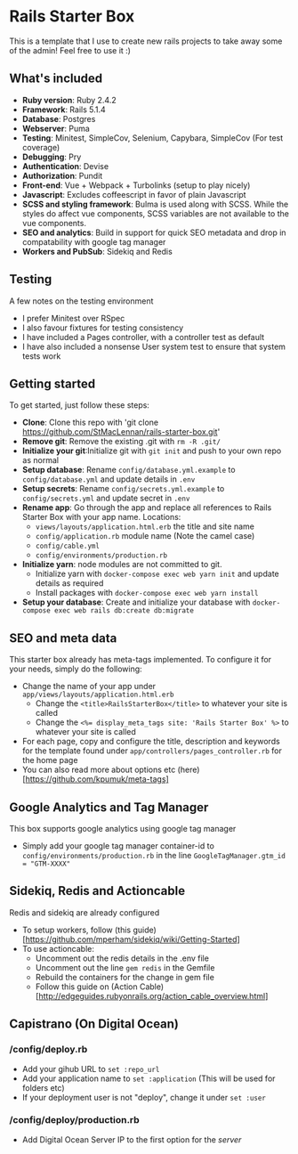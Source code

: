 # Rails Starter Box

This is a template that I use to create new rails projects to take away some of the admin! Feel free to use it :)

## What's included
- **Ruby version**: Ruby 2.4.2
- **Framework**: Rails 5.1.4
- **Database**: Postgres
- **Webserver**: Puma
- **Testing**: Minitest, SimpleCov, Selenium, Capybara, SimpleCov (For test coverage)
- **Debugging**: Pry
- **Authentication**: Devise
- **Authorization**: Pundit
- **Front-end**: Vue + Webpack + Turbolinks (setup to play nicely)
- **Javascript**: Excludes coffeescript in favor of plain Javascript
- **SCSS and styling framework**: Bulma is used along with SCSS. While the styles do affect vue components, SCSS variables are not available to the vue components.
- **SEO and analytics**: Build in support for quick SEO metadata and drop in compatability with google tag manager
- **Workers and PubSub**: Sidekiq and Redis

## Testing
A few notes on the testing environment
- I prefer Minitest over RSpec
- I also favour fixtures for testing consistency
- I have included a Pages controller, with a controller test as default
- I have also included a nonsense User system test to ensure that system tests work

## Getting started
To get started, just follow these steps:
- **Clone**: Clone this repo with 'git clone https://github.com/StMacLennan/rails-starter-box.git'
- **Remove git**: Remove the existing .git with `rm -R .git/`
- **Initialize your git**:Initialize git with `git init` and push to your own repo as normal
- **Setup database**: Rename `config/database.yml.example` to `config/database.yml` and update details in `.env`
- **Setup secrets**: Rename `config/secrets.yml.example` to `config/secrets.yml` and update secret in `.env`
- **Rename app**: Go through the app and replace all references to Rails Starter Box with your app name. Locations:
  - `views/layouts/application.html.erb` the title and site name
  - `config/application.rb` module name (Note the camel case)
  - `config/cable.yml`
  - `config/environments/production.rb`
- **Initialize yarn**: node modules are not committed to git.
  - Initialize yarn with `docker-compose exec web yarn init` and update details as required
  - Install packages with `docker-compose exec web yarn install`
- **Setup your database**: Create and initialize your database with `docker-compose exec web rails db:create db:migrate`

## SEO and meta data
This starter box already has meta-tags implemented. To configure it for your needs, simply do the following:
- Change the name of your app under `app/views/layouts/application.html.erb`
  - Change the `<title>RailsStarterBox</title>` to whatever your site is called
  - Change the `<%= display_meta_tags site: 'Rails Starter Box' %>` to whatever your site is called
- For each page, copy and configure the title, description and keywords for the template found under `app/controllers/pages_controller.rb` for the home page
- You can also read more about options etc (here)[https://github.com/kpumuk/meta-tags]

## Google Analytics and Tag Manager
This box supports google analytics using google tag manager
- Simply add your google tag manager container-id to `config/environments/production.rb` in the line `GoogleTagManager.gtm_id = "GTM-XXXX"`

## Sidekiq, Redis and Actioncable
Redis and sidekiq are already configured
- To setup workers, follow (this guide)[https://github.com/mperham/sidekiq/wiki/Getting-Started]
- To use actioncable:
  - Uncomment out the redis details in the .env file
  - Uncomment out the line `gem redis` in the Gemfile
  - Rebuild the containers for the change in gem file
  - Follow this guide on (Action Cable)[http://edgeguides.rubyonrails.org/action_cable_overview.html]


## Capistrano (On Digital Ocean)
### /config/deploy.rb
- Add your gihub URL to `set :repo_url`
- Add your application name to `set :application` (This will be used for folders etc)
- If your deployment user is not "deploy", change it under `set :user`

### /config/deploy/production.rb
- Add Digital Ocean Server IP to the first option for the *server*

